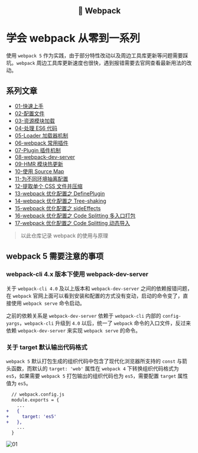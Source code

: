 <h2 align="center">🌈 Webpack</h2>

# 学会 webpack 从零到一系列

使用 `webpack 5` 作为实践，由于部分特性改动以及周边工具库更新等问题需要踩坑。`webpack` 周边工具库更新速度也很快，遇到报错需要去官网查看最新用法的改动。

## 系列文章

- [01-快速上手](/_posts/tool/webpack/01-quickly-start.html)
- [02-配置文件](/_posts/tool/webpack/02-configuration.html)
- [03-资源模块加载](/_posts/tool/webpack/03-asset-load.html)
- [04-处理 ES6 代码](/_posts/tool/webpack/04-babel-loader.html)
- [05-Loader 加载器机制](/_posts/tool/webpack/05-loader-theory.html)
- [06-webpack 常用插件](/_posts/tool/webpack/06-generally-used-plugins.html)
- [07-Plugin 插件机制](/_posts/tool/webpack/07-plugin-theory.html)
- [08-webpack-dev-server](/_posts/tool/webpack/08-webpack-dev-server.html)
- [09-HMR 模块热更新](/_posts/tool/webpack/09-webpack-hmr.html)
- [10-使用 Source Map](/_posts/tool/webpack/10-webpack-source-map.html)
- [11-为不同环境抽离配置](/_posts/tool/webpack/11-merge-webpack-config.html)
- [12-提取单个 CSS 文件并压缩](/_posts/tool/webpack/12-mini-cee-extract-plugin.html)
- [13-webpack 优化配置之 DefinePlugin](/_posts/tool/webpack/13-define-plugin.html)
- [14-webpack 优化配置之 Tree-shaking](/_posts/tool/webpack/14-tree-shaking.html)
- [15-webpack 优化配置之 sideEffects](/_posts/tool/webpack/15-side-effects.html)
- [16-webpack 优化配置之 Code Splitting 多入口打包](/_posts/tool/webpack/16-multiple-entry.html)
- [17-webpack 优化配置之 Code Splitting 动态导入](/_posts/tool/webpack/17-dynamic-import.html)

> 以此仓库记录 webpack 的使用与原理

## webpack 5 需要注意的事项

### webpack-cli 4.x 版本下使用 webpack-dev-server

关于 `webpack-cli 4.0` 及以上版本和 `webpack-dev-server` 之间的依赖报错问题，在 `webpack` 官网上面可以看到安装和配置的方式没有变动，启动的命令变了，直接使用 `webpack serve` 命令启动。

之前的依赖关系是 `webpack-dev-server` 依赖于 `webpack-cli` 内部的 `config-yargs`，`webpack-cli` 升级到 `4.0` 以后，统一了 `webpack` 命令的入口文件，反过来依赖 `webpack-dev-server` 来实现 `webpack serve` 的命令。

### 关于 target 默认输出代码格式

`webpack 5` 默认打包生成的组织代码中包含了现代化浏览器所支持的 `const` 与箭头函数，而默认的 `target: 'web'` 属性在 `webpack 4` 下转换组织代码格式为 `es5`，如果需要 `webpack 5` 打包输出的组织代码也为 `es5`，需要配置 `target` 属性值为 `es5`。

```diff
  // webpack.config.js
  module.exports = {
    ...
+   {
+     target: 'es5'
+   },
    ...
  }
```

![01](~public/webpack/00/01.png)